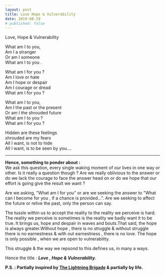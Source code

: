 ```yaml
---
layout: post
title: Love Hope & Vulnerability
date: 2019-08-29
# published: false
---
```


Love, Hope & Vulnerability

What am I to you,  
Am I a stranger  
Or am I someone  
What am I to you .  

What am I for you ?  
Am I love or hate  
Am I hope or despair  
Am I courage or dread    
What am I for you ?  

What am I to you,  
Am I the past or the present  
Or am I the shrouded future  
What am I to you ?  
What am I for you ?  

Hidden are these feelings  
shrouded are my fears  
All I want, is not to hide    
All I want, is to be seen by you.... 

---
**Hence, something to ponder about :**  
We ask this question, every single waking moment of our lives in one way or other. Is it really a question though ?
Are we really oblivious to the answer or do we lack the
courage to face the answer head on or do we hope that our  
effort is going give the result we want ?

Are we asking, "What am I for you" 
or are we seeking the answer to "What can I become for you , if a chance is provided...". Are we seeking to affect the future or relive the past, only the person can say.

The tussle within us to accept the reality to the reality 
we perceive is hard. The reality we perceive is sometimes is the reality we badly want it to be true. It brings us,
hope and despair in waves and bouts.That said, the hope is always greater.Without hope , there is no struggle & without struggle there is no earnestness & with out earnestness , there is no love. The hope is only possible , when we are open to vulnerability.

This struggle & the way we repsond to this defines us, in many a ways.

Hence the title : ***Love , Hope & Vulnerability.***

**P.S. : Partially inspired by [The Lightning Brigade](https://poets.org/poem/charge-light-brigade) & partially by life.**